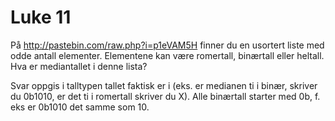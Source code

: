 # Luke 11

På http://pastebin.com/raw.php?i=p1eVAM5H finner du en usortert liste med odde antall elementer.
Elementene kan være romertall, binærtall eller heltall. Hva er mediantallet i denne lista?

Svar oppgis i talltypen tallet faktisk er i (eks. er medianen ti i binær, skriver du 0b1010, er det ti i romertall skriver du X). Alle binærtall starter med 0b, f. eks er 0b1010 det samme som 10.
